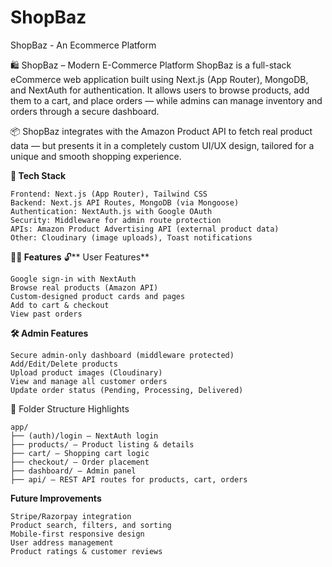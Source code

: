 # ShopBaz
ShopBaz - An Ecommerce Platform

🛍️ ShopBaz – Modern E-Commerce Platform
ShopBaz is a full-stack eCommerce web application built using Next.js (App Router), MongoDB, and NextAuth for authentication. It allows users to browse products, add them to a cart, and place orders — while admins can manage inventory and orders through a secure dashboard.

📦 ShopBaz integrates with the Amazon Product API to fetch real product data — but presents it in a completely custom UI/UX design, tailored for a unique and smooth shopping experience.

**🚀 Tech Stack**
```
Frontend: Next.js (App Router), Tailwind CSS
Backend: Next.js API Routes, MongoDB (via Mongoose)
Authentication: NextAuth.js with Google OAuth
Security: Middleware for admin route protection
APIs: Amazon Product Advertising API (external product data)
Other: Cloudinary (image uploads), Toast notifications
```

**🧑‍💻 Features**
🔓** User Features**
```
Google sign-in with NextAuth
Browse real products (Amazon API)
Custom-designed product cards and pages
Add to cart & checkout
View past orders
```


**🛠️ Admin Features**
```
Secure admin-only dashboard (middleware protected)
Add/Edit/Delete products
Upload product images (Cloudinary)
View and manage all customer orders
Update order status (Pending, Processing, Delivered)
```

📁 Folder Structure Highlights
```
app/
├── (auth)/login – NextAuth login
├── products/ – Product listing & details
├── cart/ – Shopping cart logic
├── checkout/ – Order placement
├── dashboard/ – Admin panel
├── api/ – REST API routes for products, cart, orders

```
 **Future Improvements**
 ```
Stripe/Razorpay integration
Product search, filters, and sorting
Mobile-first responsive design
User address management
Product ratings & customer reviews
```
